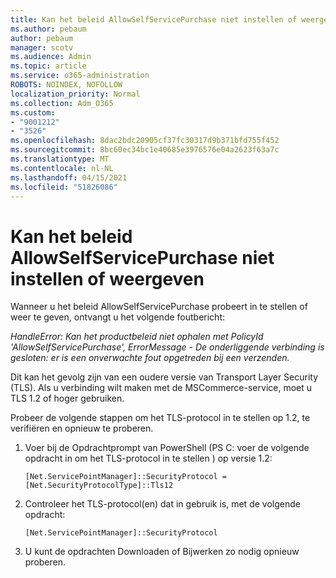 ```yaml
---
title: Kan het beleid AllowSelfServicePurchase niet instellen of weergeven
ms.author: pebaum
author: pebaum
manager: scotv
ms.audience: Admin
ms.topic: article
ms.service: o365-administration
ROBOTS: NOINDEX, NOFOLLOW
localization_priority: Normal
ms.collection: Adm_O365
ms.custom:
- "9001212"
- "3526"
ms.openlocfilehash: 8dac2bdc20905cf37fc30317d9b371bfd755f452
ms.sourcegitcommit: 8bc60ec34bc1e40685e3976576e04a2623f63a7c
ms.translationtype: MT
ms.contentlocale: nl-NL
ms.lasthandoff: 04/15/2021
ms.locfileid: "51826086"
---
```

# <a name="unable-to-set-or-view-the-allowselfservicepurchase-policy"></a>Kan het beleid AllowSelfServicePurchase niet instellen of weergeven

Wanneer u het beleid AllowSelfServicePurchase probeert in te stellen of weer te geven, ontvangt u het volgende foutbericht:

*HandleError: Kan het productbeleid niet ophalen met PolicyId 'AllowSelfServicePurchase', ErrorMessage - De onderliggende verbinding is gesloten: er is een onverwachte fout opgetreden bij een verzenden.*

Dit kan het gevolg zijn van een oudere versie van Transport Layer Security (TLS). Als u verbinding wilt maken met de MSCommerce-service, moet u TLS 1.2 of hoger gebruiken.  

Probeer de volgende stappen om het TLS-protocol in te stellen op 1.2, te verifiëren en opnieuw te proberen.
 1. Voer bij de Opdrachtprompt van PowerShell (PS C: voer de volgende opdracht in om het TLS-protocol in te stellen \) op versie 1.2:

    `[Net.ServicePointManager]::SecurityProtocol = [Net.SecurityProtocolType]::Tls12`

2. Controleer het TLS-protocol(en) dat in gebruik is, met de volgende opdracht:

    `[Net.ServicePointManager]::SecurityProtocol` 

3. U kunt de opdrachten Downloaden of Bijwerken zo nodig opnieuw proberen.

